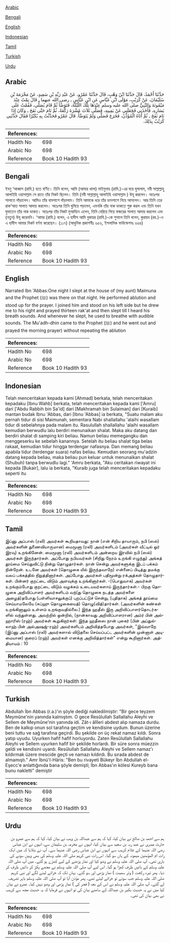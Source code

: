 [Arabic](#arabic)

[Bengali](#bengali)

[English](#english)

[Indonesian](#indonesian)

[Tamil](#tamil)

[Turkish](#turkish)

[Urdu](#urdu)

## Arabic


<div dir="rtl" lang="ar" style={{fontSize:'larger',backgroundColor:'#f8f9fa',padding:20}}>
حَدَّثَنَا أَحْمَدُ، قَالَ حَدَّثَنَا ابْنُ وَهْبٍ، قَالَ حَدَّثَنَا عَمْرٌو، عَنْ عَبْدِ رَبِّهِ بْنِ سَعِيدٍ، عَنْ مَخْرَمَةَ بْنِ سُلَيْمَانَ، عَنْ كُرَيْبٍ، مَوْلَى ابْنِ عَبَّاسٍ عَنِ ابْنِ عَبَّاسٍ ـ رضى الله عنهما ـ قَالَ نِمْتُ عِنْدَ مَيْمُونَةَ وَالنَّبِيُّ صلى الله عليه وسلم عِنْدَهَا تِلْكَ اللَّيْلَةَ، فَتَوَضَّأَ ثُمَّ قَامَ يُصَلِّي، فَقُمْتُ عَلَى يَسَارِهِ، فَأَخَذَنِي فَجَعَلَنِي عَنْ يَمِينِهِ، فَصَلَّى ثَلاَثَ عَشْرَةَ رَكْعَةً، ثُمَّ نَامَ حَتَّى نَفَخَ ـ وَكَانَ إِذَا نَامَ نَفَخَ ـ ثُمَّ أَتَاهُ الْمُؤَذِّنُ، فَخَرَجَ فَصَلَّى وَلَمْ يَتَوَضَّأْ‏.‏ قَالَ عَمْرٌو فَحَدَّثْتُ بِهِ بُكَيْرًا فَقَالَ حَدَّثَنِي كُرَيْبٌ بِذَلِكَ‏.‏
</div>
<div style={{backgroundColor:'#f8f9fa',padding:20, marginBottom: 10}}><table> <thead> <tr> <th>References:</th> <th></th> </tr> </thead> <tbody><tr><td>Hadith No</td><td>698</td></tr><tr><td>Arabic No</td><td>698</td></tr><tr><td>Reference</td><td>Book 10 Hadith 93</td></tr></tbody></table></div>

## Bengali


<div dir="ltr" lang="bn" style={{fontSize:'larger',backgroundColor:'#f8f9fa',padding:20}}>
ইবনু ‘আব্বাস (রাযি.) হতে বর্ণিত। তিনি বলেন, আমি (আমার খালা) মাইমুনাহ (রাযি.)-এর ঘরে ঘুমালাম, নবী সাল্লাল্লাহু আলাইহি ওয়াসাল্লাম সে রাতে তাঁর নিকট ছিলেন। তিনি (নবী সাল্লাল্লাহু আলাইহি ওয়াসাল্লাম ) উযূ করলেন। অতঃপর সালাতে দাঁড়ালেন। আমিও তাঁর বামপাশে দাঁড়ালাম। তিনি আমাকে ধরে তাঁর ডানপাশে নিয়ে আসলেন। আর তিনি তের রাক‘আত সালাত আদায় করলেন। অতঃপর তিনি ঘুমিয়ে পড়লেন, এমনকি তাঁর নাক ডাকতে শুরু করল এবং তিনি যখন ঘুমাতেন তাঁর নাক ডাকত। অতঃপর তাঁর নিকট মুআয্যিন এলেন, তিনি বেরিয়ে গিয়ে ফজরের সালাত আদায় করলেন এবং (নতুন) উযূ করেননি। ‘আমর (রাযি.) বলেন, এ হাদীস আমি বুকায়র (রাযি.)-কে শুনালে তিনি বলেন, কুরায়ব (রহ.)-ও এ হাদীস আমার নিকট বর্ণনা করেছেন। (১১৭) (আধুনিক প্রকাশনীঃ ৬৫৬, ইসলামিক ফাউন্ডেশনঃ ৬৬৪)
</div>
<div style={{backgroundColor:'#f8f9fa',padding:20, marginBottom: 10}}><table> <thead> <tr> <th>References:</th> <th></th> </tr> </thead> <tbody><tr><td>Hadith No</td><td>698</td></tr><tr><td>Arabic No</td><td>698</td></tr><tr><td>Reference</td><td>Book 10 Hadith 93</td></tr></tbody></table></div>

## English


<div dir="ltr" lang="en" style={{fontSize:'larger',backgroundColor:'#f8f9fa',padding:20}}>
Narrated Ibn 'Abbas:One night I slept at the house of (my aunt) Maimuna and the Prophet (ﷺ) was there on that night. He performed ablution and stood up for the prayer. I joined him and stood on his left side but he drew me to his right and prayed thirteen rak'at and then slept till I heard his breath sounds. And whenever he slept, he used to breathe with audible sounds. The Mu'adh-dhin came to the Prophet (ﷺ) and he went out and prayed the morning prayer) without repeating the ablution
</div>
<div style={{backgroundColor:'#f8f9fa',padding:20, marginBottom: 10}}><table> <thead> <tr> <th>References:</th> <th></th> </tr> </thead> <tbody><tr><td>Hadith No</td><td>698</td></tr><tr><td>Arabic No</td><td>698</td></tr><tr><td>Reference</td><td>Book 10 Hadith 93</td></tr></tbody></table></div>

## Indonesian


<div dir="ltr" lang="id" style={{fontSize:'larger',backgroundColor:'#f8f9fa',padding:20}}>
Telah menceritakan kepada kami [Ahmad] berkata, telah menceritakan kepadaku [Ibnu Wahb] berkata, telah menceritakan kepada kami ['Amru] dari ['Abdu Rabbih bin Sa'id] dari [Makhramah bin Sulaiman] dari [Kuraib] mantan budak Ibnu 'Abbas, dari [Ibnu 'Abbas] ia berkata, "Suatu malam aku pernah tidur di sisi Maimunah, sementara Nabi shallallahu 'alaihi wasallam tidur di sebelahnya pada malam itu. Rasulullah shallallahu 'alaihi wasallam kemudian berwudlu lalu berdiri menunaikan shalat. Maka aku datang dan berdiri shalat di samping kiri beliau. Namun beliau memegangku dan menggeserku ke sebelah kanannya. Setelah itu beliau shalat tiga belas rakaat, kemudian tidur hingga terdengar nafasnya. Dan memang beliau apabila tidur (terdengar suara) nafas beliau. Kemudian seorang mu'adzin datang kepada beliau, maka beliau pun keluar untuk menunaikan shalat (Shubuh) tanpa berwudlu lagi." 'Amru berkata, "Aku ceritakan riwayat ini kepada [Bukair], lalu ia berkata, "Kuraib juga telah menceritakan kepadaku seperti itu
</div>
<div style={{backgroundColor:'#f8f9fa',padding:20, marginBottom: 10}}><table> <thead> <tr> <th>References:</th> <th></th> </tr> </thead> <tbody><tr><td>Hadith No</td><td>698</td></tr><tr><td>Arabic No</td><td>698</td></tr><tr><td>Reference</td><td>Book 10 Hadith 93</td></tr></tbody></table></div>

## Tamil


<div dir="ltr" lang="ta" style={{fontSize:'larger',backgroundColor:'#f8f9fa',padding:20}}>
இப்னு அப்பாஸ் (ரலி) அவர்கள் கூறியதாவது: நான் (என் சிறிய தாயாரும், நபி (ஸல்) அவர்களின் துணைவியாருமான) மைமூனா (ரலி) அவர்களிடம் (அவர்கள் வீட்டில் ஓர் இரவு) உறங்கினேன். மைமூனா (ரலி) அவர்களிடம் அன்றைய இரவில் நபி (ஸல்) அவர்கள் இருந்தார்கள். அப்போது நபியவர்கள் (சிறிது நேரம் உறங்கி எழுந்து) அங்கத் தூய்மை செய்துவிட்டு நின்று தொழுதார்கள். நான் சென்று அவர்களுக்கு இடப் பக்கம் நின்றேன். உடனே அவர்கள் (தொழுகை யில் இருந்தவாறே) என்னைப் பிடித்து தமக்கு வலப் பக்கத்தில் நிறுத்தினார்கள். அப்போது அவர்கள் பதிமூன்று ரக்அத்கள் தொழுதார்கள். பின்னர் குறட்டை விடும் அளவுக்கு உறங்கினார்கள். -(பொதுவாக) அவர்கள் உறங்கும்போது குறட்டை விடும் வழக்கம் உடையவர்களாய் இருந்தார்கள்.- பிறகு தொழுகை அறிவிப்பாளர் அவர்களிடம் வந்(து தொழுகை நடத்த அவர்களை அழைத்)தபோது (பள்ளிவாசலுக்குப்) புறப்பட்டுச் சென்று, (புதிதாக) அங்கத் தூய்மை செய்யாமலேயே (சுப்ஹு தொழுகையைத்) தொழு(வித்)தார்கள். (அவர்களின் கண்கள் உறங்கினாலும் உள்ளம் உறங்குவதில்லை.) இந்த ஹதீஸ் இரு அறிவிப்பாளர்தொடர்களில் வந்துள்ளது. அவற்றில் ஒன்றில், (நான்காவது அறிவிப்பாளரான) அம்ர் பின் அல்ஹாரிஸ் (ரஹ்) அவர்கள் கூறுகிறார்கள்: இந்த ஹதீஸை நான் புகைர் (பின் அப்துல்லாஹ் பின் அல்அஷஜ்-ரஹ்) அவர்களிடம் அறிவித்தபோது அவர்கள், “இவ்வாறே (இப்னு அப்பாஸ் (ரலி) அவர்களால் விடுதலை செய்யப்பட்ட அவர்களின் முன்னாள் அடிமையான) குரைப் (ரஹ்) அவர்கள் எனக்கு அறிவித்தார்கள்” என்று கூறினார்கள். அத்தியாயம் : 10
</div>
<div style={{backgroundColor:'#f8f9fa',padding:20, marginBottom: 10}}><table> <thead> <tr> <th>References:</th> <th></th> </tr> </thead> <tbody><tr><td>Hadith No</td><td>698</td></tr><tr><td>Arabic No</td><td>698</td></tr><tr><td>Reference</td><td>Book 10 Hadith 93</td></tr></tbody></table></div>

## Turkish


<div dir="ltr" lang="tr" style={{fontSize:'larger',backgroundColor:'#f8f9fa',padding:20}}>
Abdullah İbn Abbas (r.a.)'ın şöyle dediği nakledilmiştir: "Bir gece teyzem Meymûne'nin yanında kalmıştım. O gece Resûlullah Sallallahu Aleyhi ve Sellem de Meymûne'nin yanında idi. Zât-ı âlîleri abdest alıp namaza durdu. Ben de kalkıp onun sol tarafına geçtim ve kendisine uydum. Bunun üze­rine beni tuttu ve sağ tarafına geçirdi. Bu şekilde on üç rekat namaz kıldı. Sonra yatıp uyudu. Uyurken hafif hafif horluyordu. Zaten Resûlullah Sallallahu Aleyhi ve Sellem uyurken hafif bir şekilde horlardı. Bir süre sonra müezzin geldi ve kendisini uyardı. Resûlullah Sallallahu Aleyhi ve Sellem namaz'ı kıldırmak üzere mescide geçti ve namazı kıldırdı. Bu sırada abdest de almamıştı." Amr İbnü'l-Hâris: "Ben bu rivayeti Bükeyr İbn Abdullah el-Eşecc'e anlattığınıda bana şöyle demişti; İbn Abbas'ın kölesi Kureyb bana bunu nakletti" demiştir
</div>
<div style={{backgroundColor:'#f8f9fa',padding:20, marginBottom: 10}}><table> <thead> <tr> <th>References:</th> <th></th> </tr> </thead> <tbody><tr><td>Hadith No</td><td>698</td></tr><tr><td>Arabic No</td><td>698</td></tr><tr><td>Reference</td><td>Book 10 Hadith 93</td></tr></tbody></table></div>

## Urdu


<div dir="rtl" lang="ur" style={{fontSize:'larger',backgroundColor:'#f8f9fa',padding:20}}>
ہم سے احمد بن صالح نے بیان کیا، کہا کہ ہم سے عبداللہ بن وہب نے بیان کیا، کہا کہ ہم سے عمرو بن حارث مصری نے عبد ربہ بن سعید سے بیان کیا، انہوں نے مخرمہ بن سلیمان سے، انہوں نے ابن عباس رضی اللہ عنہما کے غلام کریب سے انہوں نے ابن عباس رضی اللہ عنہما سے۔ آپ نے بتلایا کہ میں ایک رات ام المؤمنین میمونہ کے ہاں سو گیا۔ اس رات نبی کریم صلی اللہ علیہ وسلم کی بھی وہیں سونے کی باری تھی۔ آپ صلی اللہ علیہ وسلم نے وضو کیا اور نماز پڑھنے کے لیے کھڑے ہو گئے۔ میں آپ صلی اللہ علیہ وسلم کے بائیں طرف کھڑا ہو گیا۔ اس لیے آپ صلی اللہ علیہ وسلم نے مجھے پکڑ کر دائیں طرف کر دیا۔ پھر تیرہ رکعت ( وتر سمیت ) نماز پڑھی اور سو گئے۔ یہاں تک کہ خراٹے لینے لگے اور نبی کریم صلی اللہ علیہ وسلم جب سوتے تو خراٹے لیتے تھے۔ پھر مؤذن آیا تو آپ صلی اللہ علیہ وسلم باہر تشریف لے گئے۔ آپ صلی اللہ علیہ وسلم نے اس کے بعد ( فجر کی ) نماز پڑھی اور وضو نہیں کیا۔ عمرو نے بیان کیا میں نے یہ حدیث بکیر بن عبداللہ کے سامنے بیان کی تو انہوں نے فرمایا کہ یہ حدیث مجھ سے کریب نے بھی بیان کی تھی۔
</div>
<div style={{backgroundColor:'#f8f9fa',padding:20, marginBottom: 10}}><table> <thead> <tr> <th>References:</th> <th></th> </tr> </thead> <tbody><tr><td>Hadith No</td><td>698</td></tr><tr><td>Arabic No</td><td>698</td></tr><tr><td>Reference</td><td>Book 10 Hadith 93</td></tr></tbody></table></div>